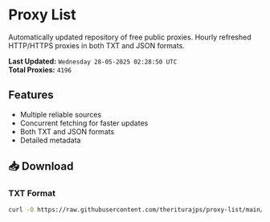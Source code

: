 # Proxy List

Automatically updated repository of free public proxies. Hourly refreshed HTTP/HTTPS proxies in both TXT and JSON formats.

**Last Updated:** `Wednesday 28-05-2025 02:28:50 UTC`  
**Total Proxies:** `4196`

## Features
- Multiple reliable sources
- Concurrent fetching for faster updates
- Both TXT and JSON formats
- Detailed metadata

## 📥 Download

### TXT Format
```bash
curl -O https://raw.githubusercontent.com/theriturajps/proxy-list/main/proxies.txt